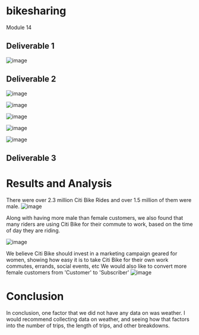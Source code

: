 # bikesharing
Module 14
## Deliverable 1
![image](https://github.com/aisligrace/bikesharing/blob/main/Screen%20Shot%202022-04-02%20at%2011.34.15%20AM.png)

## Deliverable 2
![image](https://github.com/aisligrace/bikesharing/blob/main/Deliverable%202.png)

![image](https://github.com/aisligrace/bikesharing/blob/main/Deliverable%202%20pt%202.png)

![image](https://github.com/aisligrace/bikesharing/blob/main/Screen%20Shot%202022-04-02%20at%2012.44.50%20PM.png)

![image](https://github.com/aisligrace/bikesharing/blob/main/Screen%20Shot%202022-04-02%20at%2012.55.48%20PM.png)

![image](https://github.com/aisligrace/bikesharing/blob/main/Screen%20Shot%202022-04-02%20at%2012.49.19%20PM.png)

## Deliverable 3

# Results and Analysis

There were over 2.3 million Citi Bike Rides and over 1.5 million of them were male. 
![image](https://github.com/aisligrace/bikesharing/blob/main/Screen%20Shot%202022-04-03%20at%2011.38.46%20AM.png)

Along with having more male than female customers, we also found that many riders are using Citi Bike for their commute to work, based on the time of day they are riding.

![image](https://github.com/aisligrace/bikesharing/blob/main/Screen%20Shot%202022-04-03%20at%2011.40.48%20AM.png)

We believe Citi Bike should invest in a marketing campaign geared for women, showing how easy it is to take Citi Bike for their own work commutes, errands, social events, etc
We would also like to convert more female customers from 'Customer' to 'Subscriber' 
![image](https://github.com/aisligrace/bikesharing/blob/main/Screen%20Shot%202022-04-03%20at%2011.44.16%20AM.png)

# Conclusion
In conclusion, one factor that we did not have any data on was weather. I would recommend collecting data on weather, and seeing how that factors into the number of trips, the length of trips, and other breakdowns. 
